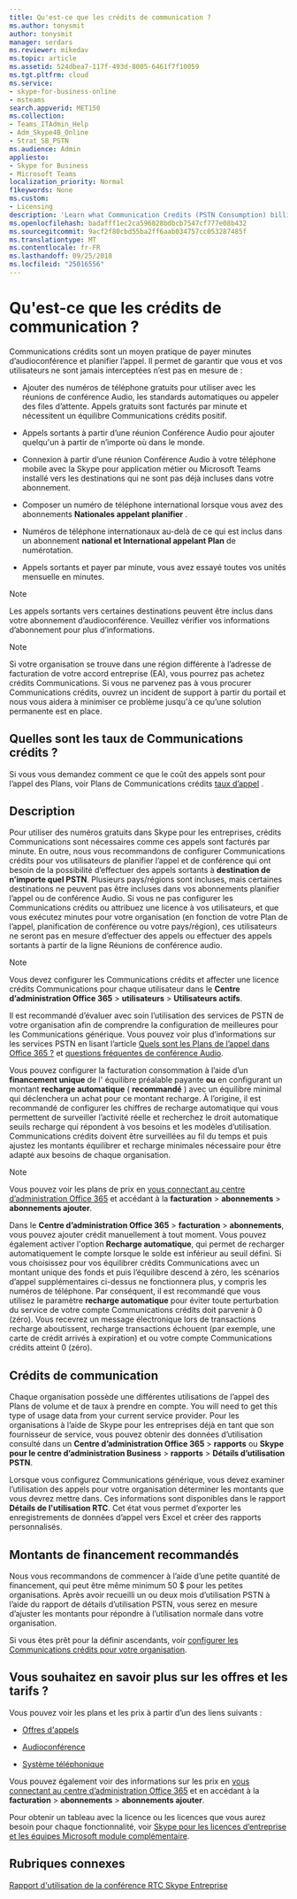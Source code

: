 ```yaml
---
title: Qu'est-ce que les crédits de communication ?
ms.author: tonysmit
author: tonysmit
manager: serdars
ms.reviewer: mikedav
ms.topic: article
ms.assetid: 524dbea7-117f-493d-8005-6461f7f10059
ms.tgt.pltfrm: cloud
ms.service:
- skype-for-business-online
- msteams
search.appverid: MET150
ms.collection:
- Teams_ITAdmin_Help
- Adm_Skype4B_Online
- Strat_SB_PSTN
ms.audience: Admin
appliesto:
- Skype for Business
- Microsoft Teams
localization_priority: Normal
f1keywords: None
ms.custom:
- Licensing
description: 'Learn what Communication Credits (PSTN Consumption) billing, how to find rates, and what services you get. '
ms.openlocfilehash: badafff1ec2ca596828bdbcb7547cf777e08b432
ms.sourcegitcommit: 9acf2f80cbd55ba2ff6aab034757cc053287485f
ms.translationtype: MT
ms.contentlocale: fr-FR
ms.lasthandoff: 09/25/2018
ms.locfileid: "25016556"
---
```

# <a name="what-are-communications-credits"></a>Qu'est-ce que les crédits de communication ?

Communications crédits sont un moyen pratique de payer minutes d’audioconférence et planifier l’appel. Il permet de garantir que vous et vos utilisateurs ne sont jamais interceptées n’est pas en mesure de :
  
- Ajouter des numéros de téléphone gratuits pour utiliser avec les réunions de conférence Audio, les standards automatiques ou appeler des files d’attente. Appels gratuits sont facturés par minute et nécessitent un équilibre Communications crédits positif.
    
- Appels sortants à partir d’une réunion Conférence Audio pour ajouter quelqu'un à partir de n’importe où dans le monde.
    
- Connexion à partir d’une réunion Conférence Audio à votre téléphone mobile avec la Skype pour application métier ou Microsoft Teams installé vers les destinations qui ne sont pas déjà incluses dans votre abonnement.
    
- Composer un numéro de téléphone international lorsque vous avez des abonnements **Nationales appelant planifier** .
    
- Numéros de téléphone internationaux au-delà de ce qui est inclus dans un abonnement **national et International appelant Plan** de numérotation.
    
- Appels sortants et payer par minute, vous avez essayé toutes vos unités mensuelle en minutes.
    
> [!NOTE]
> Les appels sortants vers certaines destinations peuvent être inclus dans votre abonnement d’audioconférence. Veuillez vérifier vos informations d’abonnement pour plus d’informations. 
  
> [!NOTE]
> Si votre organisation se trouve dans une région différente à l’adresse de facturation de votre accord entreprise (EA), vous pourrez pas achetez crédits Communications. Si vous ne parvenez pas à vous procurer Communications crédits, ouvrez un incident de support à partir du portail et nous vous aidera à minimiser ce problème jusqu'à ce qu’une solution permanente est en place. 
  
## <a name="what-are-the-communications-credits-rates"></a>Quelles sont les taux de Communications crédits ?

Si vous vous demandez comment ce que le coût des appels sont pour l’appel des Plans, voir Plans de Communications crédits [taux d’appel](https://products.office.com/skype-for-business/pstn-calling-plans#Rates) .
  
## <a name="what-is-it"></a>Description

Pour utiliser des numéros gratuits dans Skype pour les entreprises, crédits Communications sont nécessaires comme ces appels sont facturés par minute. En outre, nous vous recommandons de configurer Communications crédits pour vos utilisateurs de planifier l’appel et de conférence qui ont besoin de la possibilité d’effectuer des appels sortants à **destination de n’importe quel PSTN**. Plusieurs pays/régions sont incluses, mais certaines destinations ne peuvent pas être incluses dans vos abonnements planifier l’appel ou de conférence Audio. Si vous ne pas configurer les Communications crédits ou attribuez une licence à vos utilisateurs, et que vous exécutez minutes pour votre organisation (en fonction de votre Plan de l’appel, planification de conférence ou votre pays/région), ces utilisateurs ne seront pas en mesure d’effectuer des appels ou effectuer des appels sortants à partir de la ligne Réunions de conférence audio.
  
> [!NOTE]
> Vous devez configurer les Communications crédits et affecter une licence crédits Communications pour chaque utilisateur dans le **Centre d’administration Office 365** > **utilisateurs** > **Utilisateurs actifs**. 
  
Il est recommandé d’évaluer avec soin l’utilisation des services de PSTN de votre organisation afin de comprendre la configuration de meilleures pour les Communications générique. Vous pouvez voir plus d’informations sur les services PSTN en lisant l’article [Quels sont les Plans de l’appel dans Office 365 ?](what-are-calling-plans-in-office-365.md) et [questions fréquentes de conférence Audio](Audio-Conferencing-common-questions.md).
  
Vous pouvez configurer la facturation consommation à l’aide d’un **financement unique** de l' équilibre préalable payante **ou** en configurant un montant **recharge automatique** ( **recommandé** ) avec un équilibre minimal qui déclenchera un achat pour ce montant recharge. À l’origine, il est recommandé de configurer les chiffres de recharge automatique qui vous permettent de surveiller l’activité réelle et recherchez le droit automatique seuils recharge qui répondent à vos besoins et les modèles d’utilisation. Communications crédits doivent être surveillées au fil du temps et puis ajustez les montants équilibrer et recharge minimales nécessaire pour être adapté aux besoins de chaque organisation.
  
> [!NOTE]
> Vous pouvez voir les plans de prix en [vous connectant au centre d’administration Office 365](https://portal.office.com/adminportal/home?add=sub&amp;adminportal=1#/catalog) et accédant à la **facturation** > **abonnements** > **abonnements ajouter**. 
  
Dans le **Centre d’administration Office 365** > **facturation** > **abonnements**, vous pouvez ajouter crédit manuellement à tout moment. Vous pouvez également activer l'option **Recharge automatique**, qui permet de recharger automatiquement le compte lorsque le solde est inférieur au seuil défini. Si vous choisissez pour vos équilibrer crédits Communications avec un montant unique des fonds et puis l’équilibre descend à zéro, les scénarios d’appel supplémentaires ci-dessus ne fonctionnera plus, y compris les numéros de téléphone. Par conséquent, il est recommandé que vous utilisez le paramètre **recharge automatique** pour éviter toute perturbation du service de votre compte Communications crédits doit parvenir à 0 (zéro). Vous recevrez un message électronique lors de transactions recharge aboutissent, recharge transactions échouent (par exemple, une carte de crédit arrivés à expiration) et ou votre compte Communications crédits atteint 0 (zéro).
  
## <a name="communications-credits"></a>Crédits de communication

Chaque organisation possède une différentes utilisations de l’appel des Plans de volume et de taux à prendre en compte. You will need to get this type of usage data from your current service provider. Pour les organisations à l’aide de Skype pour les entreprises déjà en tant que son fournisseur de service, vous pouvez obtenir des données d’utilisation consulté dans un **Centre d’administration Office 365** > **rapports** ou **Skype pour le centre d’administration Business** > **rapports**  >  **Détails d’utilisation PSTN**.
  
Lorsque vous configurez Communications générique, vous devez examiner l’utilisation des appels pour votre organisation déterminer les montants que vous devrez mettre dans. Ces informations sont disponibles dans le rapport **Détails de l'utilisation RTC**. Cet état vous permet d’exporter les enregistrements de données d’appel vers Excel et créer des rapports personnalisés.
  
## <a name="recommended-funding-amounts"></a>Montants de financement recommandés

Nous vous recommandons de commencer à l’aide d’une petite quantité de financement, qui peut être même minimum 50 $ pour les petites organisations. Après avoir recueilli un ou deux mois d’utilisation PSTN à l’aide du rapport de détails d’utilisation PSTN, vous serez en mesure d’ajuster les montants pour répondre à l’utilisation normale dans votre organisation.
  
Si vous êtes prêt pour la définir ascendants, voir [configurer les Communications crédits pour votre organisation](set-up-communications-credits-for-your-organization.md).
  
## <a name="want-to-know-about-plans-and-pricing"></a>Vous souhaitez en savoir plus sur les offres et les tarifs ?

Vous pouvez voir les plans et les prix à partir d’un des liens suivants :
  
- [Offres d'appels](https://go.microsoft.com/fwlink/?linkid=799761)
    
- [Audioconférence](https://go.microsoft.com/fwlink/?linkid=799762)
    
- [Système téléphonique](https://go.microsoft.com/fwlink/?linkid=799763 )
    
Vous pouvez également voir des informations sur les prix en [vous connectant au centre d’administration Office 365](https://portal.office.com/adminportal/home?add=sub&amp;adminportal=1#/catalog) et en accédant à la **facturation** > **abonnements** > **abonnements ajouter**.
  
Pour obtenir un tableau avec la licence ou les licences que vous aurez besoin pour chaque fonctionnalité, voir [Skype pour les licences d’entreprise et les équipes Microsoft module complémentaire](/SkypeForBusiness/skype-for-business-and-microsoft-teams-add-on-licensing/skype-for-business-and-microsoft-teams-add-on-licensing).
  
## <a name="related-topics"></a>Rubriques connexes
[Rapport d'utilisation de la conférence RTC Skype Entreprise](/SkypeForBusiness/skype-for-business-online-reporting/pstn-usage-report)

  
 
